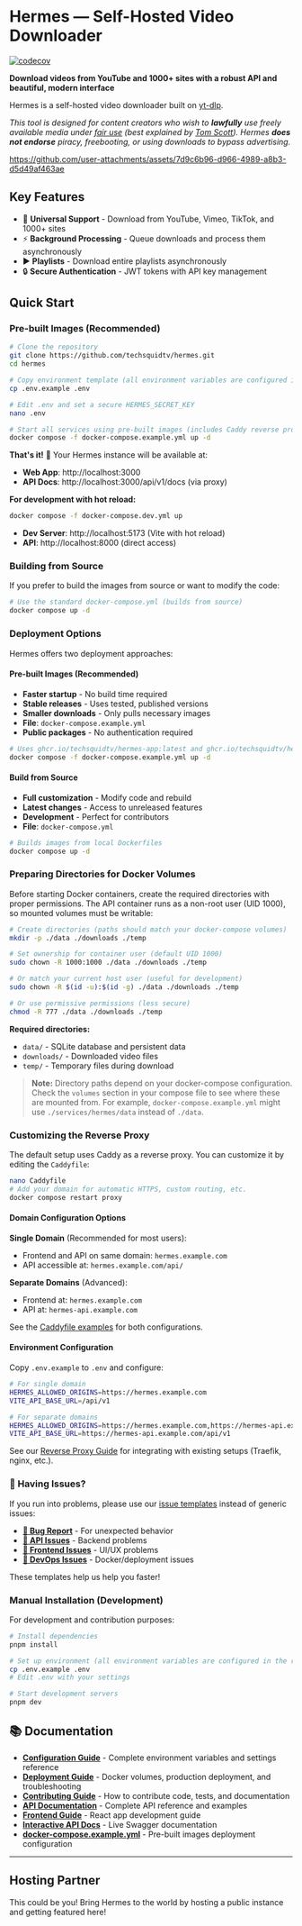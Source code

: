 # Hermes — Self-Hosted Video Downloader

[![codecov](https://codecov.io/gh/TechSquidTV/Hermes/branch/main/graph/badge.svg)](https://codecov.io/gh/TechSquidTV/Hermes)

**Download videos from YouTube and 1000+ sites with a robust API and beautiful, modern interface**

Hermes is a self-hosted video downloader built on [yt-dlp](https://github.com/yt-dlp/yt-dlp).

_This tool is designed for content creators who wish to **lawfully** use freely available media under [fair use](https://en.wikipedia.org/wiki/Fair_use) (best explained by [Tom Scott](https://www.youtube.com/watch?v=1Jwo5qc78QU)).
Hermes **does not endorse** piracy, freebooting, or using downloads to bypass advertising._

https://github.com/user-attachments/assets/7d9c6b96-d966-4989-a8b3-d5d49af463ae

## Key Features

- 🎥 **Universal Support** - Download from YouTube, Vimeo, TikTok, and 1000+ sites
- ⚡ **Background Processing** - Queue downloads and process them asynchronously
- ▶️ **Playlists** - Download entire playlists asynchronously
- 🔒 **Secure Authentication** - JWT tokens with API key management

## Quick Start

### Pre-built Images (Recommended)

```bash
# Clone the repository
git clone https://github.com/techsquidtv/hermes.git
cd hermes

# Copy environment template (all environment variables are configured in the root .env file)
cp .env.example .env

# Edit .env and set a secure HERMES_SECRET_KEY
nano .env

# Start all services using pre-built images (includes Caddy reverse proxy)
docker compose -f docker-compose.example.yml up -d
```

**That's it!** 🎉 Your Hermes instance will be available at:
- **Web App**: http://localhost:3000
- **API Docs**: http://localhost:3000/api/v1/docs (via proxy)

**For development with hot reload:**
```bash
docker compose -f docker-compose.dev.yml up
```
- **Dev Server**: http://localhost:5173 (Vite with hot reload)
- **API**: http://localhost:8000 (direct access)

### Building from Source

If you prefer to build the images from source or want to modify the code:

```bash
# Use the standard docker-compose.yml (builds from source)
docker compose up -d
```

### Deployment Options

Hermes offers two deployment approaches:

#### **Pre-built Images (Recommended)**
- **Faster startup** - No build time required
- **Stable releases** - Uses tested, published versions
- **Smaller downloads** - Only pulls necessary images
- **File**: `docker-compose.example.yml`
- **Public packages** - No authentication required

```bash
# Uses ghcr.io/techsquidtv/hermes-app:latest and ghcr.io/techsquidtv/hermes-api:latest
docker compose -f docker-compose.example.yml up -d
```

#### **Build from Source**
- **Full customization** - Modify code and rebuild
- **Latest changes** - Access to unreleased features
- **Development** - Perfect for contributors
- **File**: `docker-compose.yml`

```bash
# Builds images from local Dockerfiles
docker compose up -d
```

### Preparing Directories for Docker Volumes

Before starting Docker containers, create the required directories with proper permissions. The API container runs as a non-root user (UID 1000), so mounted volumes must be writable:

```bash
# Create directories (paths should match your docker-compose volumes)
mkdir -p ./data ./downloads ./temp

# Set ownership for container user (default UID 1000)
sudo chown -R 1000:1000 ./data ./downloads ./temp

# Or match your current host user (useful for development)
sudo chown -R $(id -u):$(id -g) ./data ./downloads ./temp

# Or use permissive permissions (less secure)
chmod -R 777 ./data ./downloads ./temp
```

**Required directories:**
- `data/` - SQLite database and persistent data
- `downloads/` - Downloaded video files
- `temp/` - Temporary files during download

> **Note:** Directory paths depend on your docker-compose configuration. Check the `volumes` section in your compose file to see where these are mounted from. For example, `docker-compose.example.yml` might use `./services/hermes/data` instead of `./data`.

### Customizing the Reverse Proxy

The default setup uses Caddy as a reverse proxy. You can customize it by editing the `Caddyfile`:

```bash
nano Caddyfile
# Add your domain for automatic HTTPS, custom routing, etc.
docker compose restart proxy
```

#### Domain Configuration Options

**Single Domain** (Recommended for most users):
- Frontend and API on same domain: `hermes.example.com`
- API accessible at: `hermes.example.com/api/`

**Separate Domains** (Advanced):
- Frontend at: `hermes.example.com`
- API at: `hermes-api.example.com`

See the [Caddyfile examples](Caddyfile) for both configurations.

#### Environment Configuration

Copy `.env.example` to `.env` and configure:

```bash
# For single domain
HERMES_ALLOWED_ORIGINS=https://hermes.example.com
VITE_API_BASE_URL=/api/v1

# For separate domains
HERMES_ALLOWED_ORIGINS=https://hermes.example.com,https://hermes-api.example.com
VITE_API_BASE_URL=https://hermes-api.example.com/api/v1
```

See our [Reverse Proxy Guide](docs/REVERSE_PROXY_GUIDE.md) for integrating with existing setups (Traefik, nginx, etc.).

### 🐛 Having Issues?

If you run into problems, please use our [issue templates](https://github.com/techsquidtv/hermes/issues/new/choose) instead of generic issues:
- **[🐛 Bug Report](https://github.com/techsquidtv/hermes/issues/new?template=bug_report.yml)** - For unexpected behavior
- **[🔧 API Issues](https://github.com/techsquidtv/hermes/issues/new?template=hermes-api-issue.yml)** - Backend problems
- **[🎨 Frontend Issues](https://github.com/techsquidtv/hermes/issues/new?template=hermes-app-issue.yml)** - UI/UX problems
- **[🐳 DevOps Issues](https://github.com/techsquidtv/hermes/issues/new?template=devops-issue.yml)** - Docker/deployment issues

These templates help us help you faster!

### Manual Installation (Development)

For development and contribution purposes:

```bash
# Install dependencies
pnpm install

# Set up environment (all environment variables are configured in the root .env file)
cp .env.example .env
# Edit .env with your settings

# Start development servers
pnpm dev
```

## 📚 Documentation

- **[Configuration Guide](docs/CONFIGURATION.md)** - Complete environment variables and settings reference
- **[Deployment Guide](docs/DEPLOYMENT.md)** - Docker volumes, production deployment, and troubleshooting
- **[Contributing Guide](docs/CONTRIBUTING.md)** - How to contribute code, tests, and documentation
- **[API Documentation](packages/hermes-api/README.md)** - Complete API reference and examples
- **[Frontend Guide](packages/hermes-app/README.md)** - React app development guide
- **[Interactive API Docs](http://localhost:8000/docs)** - Live Swagger documentation
- **[docker-compose.example.yml](docker-compose.example.yml)** - Pre-built images deployment configuration
---

## Hosting Partner

This could be you! Bring Hermes to the world by hosting a public instance and getting featured here!

